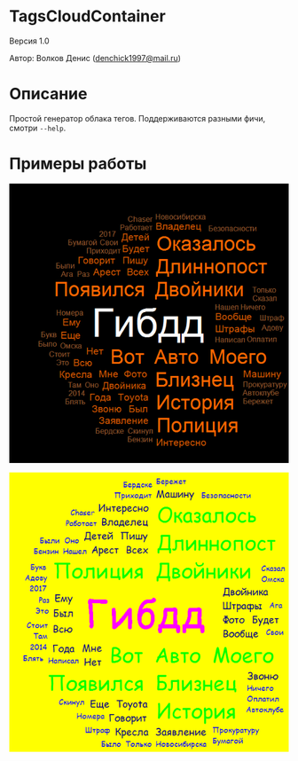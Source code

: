 # TagsCloudContainer

Версия 1.0

Автор: Волков Денис ([denchick1997@mail.ru](mailto:denchick1997@mail.ru))

# Описание

Простой генератор облака тегов. Поддерживаются разными фичи, смотри `--help`.

# Примеры работы

![example2](example2.png)

![example1](example1.png)



